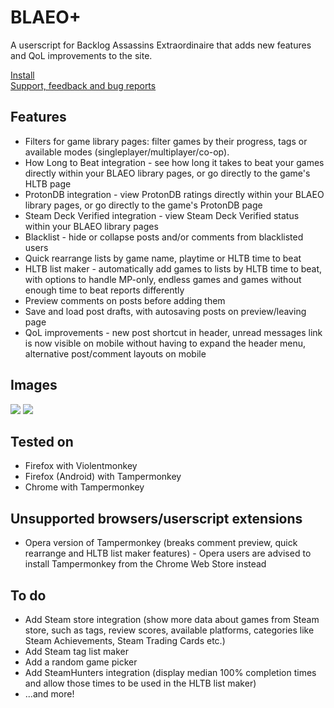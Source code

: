# BLAEO+

A userscript for Backlog Assassins Extraordinaire that adds new features and QoL improvements to the site.

[Install](https://github.com/kubikill/blaeo-plus/releases/latest/download/blaeo-plus.user.js)  
[Support, feedback and bug reports](https://steamcommunity.com/groups/attackyourbacklog/discussions/1/7155698768546603592/)

## Features

- Filters for game library pages: filter games by their progress, tags or available modes (singleplayer/multiplayer/co-op).
- How Long to Beat integration - see how long it takes to beat your games directly within your BLAEO library pages, or go directly to the game's HLTB page
- ProtonDB integration - view ProtonDB ratings directly within your BLAEO library pages, or go directly to the game's ProtonDB page
- Steam Deck Verified integration - view Steam Deck Verified status within your BLAEO library pages
- Blacklist - hide or collapse posts and/or comments from blacklisted users
- Quick rearrange lists by game name, playtime or HLTB time to beat
- HLTB list maker - automatically add games to lists by HLTB time to beat, with options to handle MP-only, endless games and games without enough time to beat reports differently
- Preview comments on posts before adding them
- Save and load post drafts, with autosaving posts on preview/leaving page
- QoL improvements - new post shortcut in header, unread messages link is now visible on mobile without having to expand the header menu, alternative post/comment layouts on mobile

## Images

![](https://i.imgur.com/lTzxMaE.png)
![](https://i.imgur.com/OW9oIg5.png)

## Tested on

- Firefox with Violentmonkey
- Firefox (Android) with Tampermonkey
- Chrome with Tampermonkey

## Unsupported browsers/userscript extensions

- Opera version of Tampermonkey (breaks comment preview, quick rearrange and HLTB list maker features) - Opera users are advised to install Tampermonkey from the Chrome Web Store instead

## To do

- Add Steam store integration (show more data about games from Steam store, such as tags, review scores, available platforms, categories like Steam Achievements, Steam Trading Cards etc.)
- Add Steam tag list maker
- Add a random game picker
- Add SteamHunters integration (display median 100% completion times and allow those times to be used in the HLTB list maker)
- ...and more!
